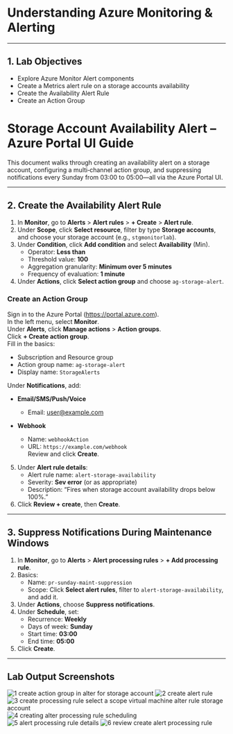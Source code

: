 # Understanding Azure Monitoring & Alerting

---

## 1. Lab Objectives

- Explore Azure Monitor Alert components 
- Create a Metrics alert rule on a storage accounts availability
- Create the Availability Alert Rule
- Create an Action Group


# Storage Account Availability Alert – Azure Portal UI Guide

This document walks through creating an availability alert on a storage account, configuring a multi‐channel action group, and suppressing notifications every Sunday from 03:00 to 05:00—all via the Azure Portal UI.

---

## 2. Create the Availability Alert Rule

1. In **Monitor**, go to **Alerts** > **Alert rules** > **+ Create** > **Alert rule**.  
2. Under **Scope**, click **Select resource**, filter by type **Storage accounts**, and choose your storage account (e.g., `stgmonitorlab`).  
3. Under **Condition**, click **Add condition** and select **Availability** (Min).  
   - Operator: **Less than**  
   - Threshold value: **100**  
   - Aggregation granularity: **Minimum over 5 minutes**  
   - Frequency of evaluation: **1 minute**  
4. Under **Actions**, click **Select action group** and choose `ag-storage-alert`.  

### Create an Action Group

Sign in to the Azure Portal (https://portal.azure.com).  
In the left menu, select **Monitor**.  
Under **Alerts**, click **Manage actions** > **Action groups**.  
Click **+ Create action group**.  
Fill in the basics:
   - Subscription and Resource group  
   - Action group name: `ag-storage-alert`  
   - Display name: `StorageAlerts`  

Under **Notifications**, add:
   - **Email/SMS/Push/Voice**  
     - Email: user@example.com  
  
   - **Webhook**  
     - Name: `webhookAction`  
     - URL: `https://example.com/webhook`  
Review and click **Create**.


5. Under **Alert rule details**:
   - Alert rule name: `alert-storage-availability`  
   - Severity: **Sev error** (or as appropriate)  
   - Description: “Fires when storage account availability drops below 100%.”  
6. Click **Review + create**, then **Create**.

---

## 3. Suppress Notifications During Maintenance Windows

1. In **Monitor**, go to **Alerts** > **Alert processing rules** > **+ Add processing rule**.  
2. Basics:
   - Name: `pr-sunday-maint-suppression`  
   - Scope: Click **Select alert rules**, filter to `alert-storage-availability`, and add it.  
3. Under **Actions**, choose **Suppress notifications**.  
4. Under **Schedule**, set:
   - Recurrence: **Weekly**  
   - Days of week: **Sunday**  
   - Start time: **03:00**  
   - End time: **05:00**  
5. Click **Create**.

---

## Lab Output Screenshots

![1 create action group in alter for storage account](https://github.com/user-attachments/assets/8d4e663c-7be5-4a13-9d05-d7dc6d11e8e8)
![2 create alert rule](https://github.com/user-attachments/assets/33006c81-e397-4775-a75a-ad8fafddc443)
![3 create processing rule select a scope virtual machine   alter rule storage account](https://github.com/user-attachments/assets/1df20101-035c-42eb-b015-3cb9299da741)
![4 creating alter processing rule scheduling](https://github.com/user-attachments/assets/30eeee9b-61d9-4844-bb6b-198b0f7d6c3d)
![5 alert processing rule details](https://github.com/user-attachments/assets/6f588596-9a97-43a1-854b-3b75618f581b)
![6 review create alert processing rule](https://github.com/user-attachments/assets/3dada518-6801-4097-af2b-1b537021d154)




